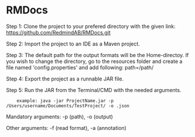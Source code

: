 # RMDocs

Step 1: Clone the project to your prefered directory with the given link: https://github.com/RedmindAB/RMDocs.git

Step 2: Import the project to an IDE as a Maven project.

Step 3: The default path for the output formats will be the Home-directoy. If you wish to change the directory, go to the resources folder and create a file named 'config.properties' and add following: path=/path/

Step 4: Export the project as a runnable JAR file.

Step 5: Run the JAR from the Terminal/CMD with the needed arguments.

        example: java -jar ProjectName.jar -p /Users/username/Documents/TestProject/ -o .json
        
Mandatory arguments: -p (path), -o (output)
        
Other arguments: -f (read format), -a (annotation)

